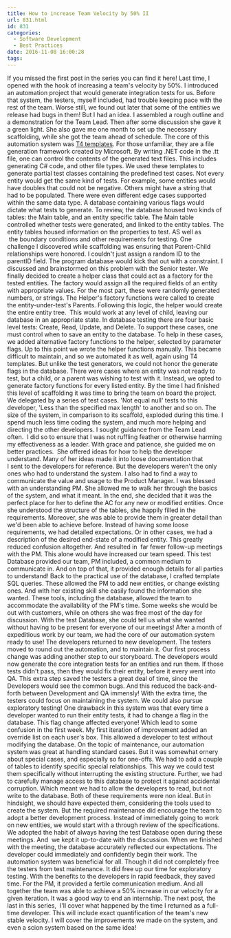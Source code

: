 ```yaml
---
title: How to increase Team Velocity by 50% II
url: 831.html
id: 831
categories:
  - Software Development
  - Best Practices
date: 2016-11-08 16:00:28
tags:
---
```


If you missed the first post in the series you can find it here! Last time, I opened with the hook of increasing a team's velocity by 50%. I introduced an automation project that would generate integration tests for us. Before that system, the testers, myself included, had trouble keeping pace with the rest of the team. Worse still, we found out later that some of the entities we release had bugs in them! But I had an idea. I assembled a rough outline and a demonstration for the Team Lead. Then after some discussion she gave it a green light. She also gave me one month to set up the necessary scaffolding, while she got the team ahead of schedule. The core of this automation system was [T4 templates](https://en.wikipedia.org/wiki/Text_Template_Transformation_Toolkit). For those unfamiliar, they are a file generation framework created by Microsoft. By writing .NET code in the .tt file, one can control the contents of the generated text files. This includes generating C# code, and other file types. We used these templates to generate partial test classes containing the predefined test cases. Not every entity would get the same kind of tests. For example, some entities would have doubles that could not be negative. Others might have a string that had to be populated. There were even different edge cases supported within the same data type. A database containing various flags would dictate what tests to generate. To review, the database housed two kinds of tables: the Main table, and an entity specific table. The Main table controlled whether tests were generated, and linked to the entity tables. The entity tables housed information on the properties to test. AS well as  the boundary conditions and other requirements for testing. One challenge I discovered while scaffolding was ensuring that Parent-Child relationships were honored. I couldn't just assign a random ID to the parentID field. The program database would kick that out with a constraint. I discussed and brainstormed on this problem with the Senior tester. We finally decided to create a helper class that could act as a factory for the tested entities. The factory would assign all the required fields of an entity with appropriate values. For the most part, these were randomly generated numbers, or strings. The Helper's factory functions were called to create the entity-under-test's Parents. Following this logic, the helper would create the entire entity tree.  This would work at any level of child, leaving our database in an appropriate state. In database testing there are four basic level tests: Create, Read, Update, and Delete. To support these cases, one must control when to save an entity to the database. To help in these cases, we added alternative factory functions to the helper, selected by parameter flags. Up to this point we wrote the helper functions manually. This became difficult to maintain, and so we automated it as well, again using T4 templates. But unlike the test generators, we could not honor the generate flags in the database. There were cases where an entity was not ready to test, but a child, or a parent was wishing to test with it. Instead, we opted to generate factory functions for every listed entity. By the time I had finished this level of scaffolding it was time to bring the team on board the project. We delegated by a series of test cases. 'Not equal null' tests to this developer, 'Less than the specified max length' to another and so on. The size of the system, in comparison to its scaffold, exploded during this time. I spend much less time coding the system, and much more helping and directing the other developers. I sought guidance from the Team Lead often.  I did so to ensure that I was not ruffling feather or otherwise harming my effectiveness as a leader. With grace and patience, she guided me on better practices.  She offered ideas for how to help the developer understand. Many of her ideas made it into loose documentation that I sent to the developers for reference. But the developers weren't the only ones who had to understand the system. I also had to find a way to communicate the value and usage to the Product Manager. I was blessed with an understanding PM. She allowed me to walk her through the basics of the system, and what it meant. In the end, she decided that it was the perfect place for her to define the AC for any new or modified entities. Once she understood the structure of the tables, she happily filled in the requirements. Moreover, she was able to provide them in greater detail than we'd been able to achieve before. Instead of having some loose requirements, we had detailed expectations. Or in other cases, we had a description of the desired end-state of a modified entity. This greatly reduced confusion altogether. And resulted in  far fewer follow-up meetings with the PM. This alone would have increased our team speed. This test Database provided our team, PM included, a common medium to communicate in. And on top of that, it provided enough details for all parties to understand! Back to the practical use of the database, I crafted template SQL queries. These allowed the PM to add new entities, or change existing ones. And with her existing skill she easily found the information she wanted. These tools, including the database, allowed the team to accommodate the availability of the PM's time. Some weeks she would be out with customers, while on others she was free most of the day for discussion. With the test Database, she could tell us what she wanted without having to be present for everyone of our meetings! After a month of expeditious work by our team, we had the core of our automation system ready to use! The developers returned to new development. The testers moved to round out the automation, and to maintain it. Our first process change was adding another step to our storyboard. The developers would now generate the core integration tests for an entities and run them. If those tests didn't pass, then they would fix their entity, before it every went into QA. This extra step saved the testers a great deal of time, since the Developers would see the common bugs. And this reduced the back-and-forth between Development and QA immensly! With the extra time, the testers could focus on maintaining the system. We could also pursue exploratory testing! One drawback in this system was that every time a developer wanted to run their entity tests, it had to change a flag in the database. This flag change affected everyone! Which lead to some confusion in the first week. My first iteration of improvement added an override list on each user's box. This allowed a developer to test without modifying the database. On the topic of maintenance, our automation system was great at handling standard cases. But it was somewhat ornery about special cases, and especially so for one-offs. We had to add a couple of tables to identify specific special relationships. This way we could test them specifically without interrupting the existing structure. Further, we had to carefully manage access to this database to protect it against accidental corruption. Which meant we had to allow the developers to read, but not write to the database. Both of these requirements were non ideal. But in hindsight, we should have expected them, considering the tools used to create the system. But the required maintenance did encourage the team to adopt a better development process. Instead of immediately going to work on new entities, we would start with a through review of the specifications. We adopted the habit of always having the test Database open during these meetings. And  we kept it up-to-date with the discussion. When we finished with the meeting, the database accurately reflected our expectations. The developer could immediately and confidently begin their work. The automation system was beneficial for all. Though it did not completely free the testers from test maintenance. It did free up our time for exploratory testing. With the benefits to the developers in rapid feedback, they saved time. For the PM, it provided a fertile communication medium. And all together the team was able to achieve a 50% increase in our velocity for a given iteration. It was a good way to end an internship. The next post, the last in this series,  I'll cover what happened by the time I returned as a full-time developer. This will include exact quantification of the team's new stable velocity. I will cover the improvements we made on the system, and even a scion system based on the same idea!
